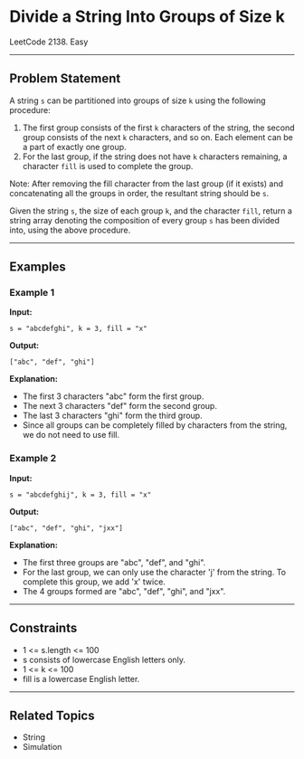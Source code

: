 # Divide a String Into Groups of Size k

LeetCode 2138. Easy

---

## Problem Statement

A string `s` can be partitioned into groups of size `k` using the following procedure:

1. The first group consists of the first `k` characters of the string, the second group consists of the next `k` characters, and so on. Each element can be a part of exactly one group.
2. For the last group, if the string does not have `k` characters remaining, a character `fill` is used to complete the group.

Note: After removing the fill character from the last group (if it exists) and concatenating all the groups in order, the resultant string should be `s`.

Given the string `s`, the size of each group `k`, and the character `fill`, return a string array denoting the composition of every group `s` has been divided into, using the above procedure.

---

## Examples

### Example 1

**Input:**

    s = "abcdefghi", k = 3, fill = "x"

**Output:**

    ["abc", "def", "ghi"]

**Explanation:**

- The first 3 characters "abc" form the first group.
- The next 3 characters "def" form the second group.
- The last 3 characters "ghi" form the third group.
- Since all groups can be completely filled by characters from the string, we do not need to use fill.

### Example 2

**Input:**

    s = "abcdefghij", k = 3, fill = "x"

**Output:**

    ["abc", "def", "ghi", "jxx"]

**Explanation:**

- The first three groups are "abc", "def", and "ghi".
- For the last group, we can only use the character 'j' from the string. To complete this group, we add 'x' twice.
- The 4 groups formed are "abc", "def", "ghi", and "jxx".

---

## Constraints

- 1 <= s.length <= 100
- s consists of lowercase English letters only.
- 1 <= k <= 100
- fill is a lowercase English letter.

---

## Related Topics
- String
- Simulation

